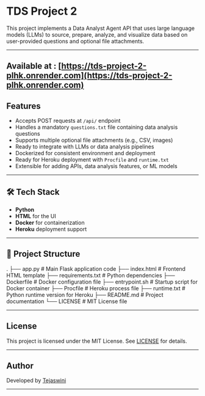 # TDS Project 2

This project implements a Data Analyst Agent API that uses large language models (LLMs) to source, prepare, analyze, and visualize data based on user-provided questions and optional file attachments.

---
Available at : [https://tds-project-2-plhk.onrender.com](https://tds-project-2-plhk.onrender.com)
---

##  Features
- Accepts POST requests at `/api/` endpoint  
- Handles a mandatory `questions.txt` file containing data analysis questions  
- Supports multiple optional file attachments (e.g., CSV, images)  
- Ready to integrate with LLMs or data analysis pipelines  
- Dockerized for consistent environment and deployment
- Ready for Heroku deployment with `Procfile` and `runtime.txt`
- Extensible for adding APIs, data analysis features, or ML models

---

## 🛠️ Tech Stack
- **Python**
- **HTML** for the UI
- **Docker** for containerization
- **Heroku** deployment support

---

## 📁 Project Structure
.
├── app.py # Main Flask application code
├── index.html # Frontend HTML template
├── requirements.txt # Python dependencies
├── Dockerfile # Docker configuration file
├── entrypoint.sh # Startup script for Docker container
├── Procfile # Heroku process file
├── runtime.txt # Python runtime version for Heroku
├── README.md # Project documentation
└── LICENSE # MIT License file

---

##  License

This project is licensed under the MIT License. See [LICENSE](LICENSE) for details.

---

##  Author

Developed by [Tejaswini](https://github.com/Tejaswini050302)

---

